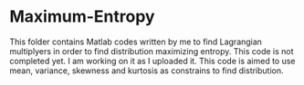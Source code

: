 # Maximum-Entropy
This folder contains Matlab codes written by me to find Lagrangian multiplyers in order to find distribution maximizing entropy.
This code is not completed yet. I am working on it as I uploaded it.
This code is aimed to use mean, variance, skewness and kurtosis as constrains to find distribution. 
